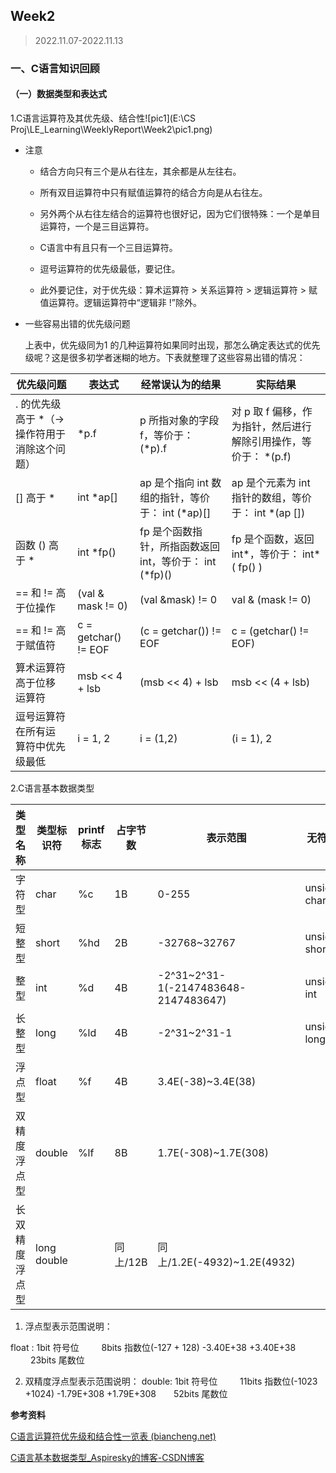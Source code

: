 ## Week2

> 2022.11.07-2022.11.13

### 一、C语言知识回顾

#### （一）数据类型和表达式

1.C语言运算符及其优先级、结合性![pic1](E:\CS Proj\LE_Learning\WeeklyReport\Week2\pic1.png)

+ 注意

  + 结合方向只有三个是从右往左，其余都是从左往右。

  + 所有双目运算符中只有赋值运算符的结合方向是从右往左。
  + 另外两个从右往左结合的运算符也很好记，因为它们很特殊：一个是单目运算符，一个是三目运算符。
  + C语言中有且只有一个三目运算符。
  + 逗号运算符的优先级最低，要记住。
  + 此外要记住，对于优先级：算术运算符 > 关系运算符 > 逻辑运算符 > 赋值运算符。逻辑运算符中“逻辑非 !”除外。

+ 一些容易出错的优先级问题

   上表中，优先级同为1 的几种运算符如果同时出现，那怎么确定表达式的优先级呢？这是很多初学者迷糊的地方。下表就整理了这些容易出错的情况：

| 优先级问题                                    | 表达式               | 经常误认为的结果                                        | 实际结果                                                     |
| --------------------------------------------- | -------------------- | ------------------------------------------------------- | ------------------------------------------------------------ |
| . 的优先级高于 *（-> 操作符用于消除这个问题） | *p.f                 | p 所指对象的字段 f，等价于： (*p).f                     | 对 p 取 f 偏移，作为指针，然后进行解除引用操作，等价于： *(p.f) |
| [] 高于 *                                     | int *ap[]            | ap 是个指向 int 数组的指针，等价于： int (*ap)[]        | ap 是个元素为 int 指针的数组，等价于： int *(ap [])          |
| 函数 () 高于 *                                | int *fp()            | fp 是个函数指针，所指函数返回 int，等价于： int (*fp)() | fp 是个函数，返回 int*，等价于： int* ( fp() )               |
| == 和 != 高于位操作                           | (val & mask != 0)    | (val &mask) != 0                                        | val & (mask != 0)                                            |
| == 和 != 高于赋值符                           | c = getchar() != EOF | (c = getchar()) != EOF                                  | c = (getchar() != EOF)                                       |
| 算术运算符高于位移 运算符                     | msb << 4 + lsb       | (msb << 4) + lsb                                        | msb << (4 + lsb)                                             |
| 逗号运算符在所有运 算符中优先级最低           | i = 1, 2             | i = (1,2)                                               | (i = 1), 2                                                   |

2.C语言基本数据类型

| 类型名称       | 类型标识符  | printf标志 | 占字节数 | 表示范围                             | 无符号标识      | 无符号表示范围 |
| -------------- | ----------- | ---------- | -------- | ------------------------------------ | --------------- | -------------- |
| 字符型         | char        | %c         | 1B       | 0-255                                | unsigned　char  | 0-255          |
| 短整型         | short       | %hd        | 2B       | -32768~32767                         | unsigned  short | 0-2^16-1       |
| 整型           | int         | %d         | 4B       | -2^31~2^31-1(-2147483648-2147483647) | unsigned  int   | 0-2^32-1       |
| 长整型         | long        | %ld        | 4B       | -2^31~2^31-1                         | unsigned long   | 0-2^32-1       |
| 浮点型         | float       | %f         | 4B       | 3.4E(-38)~3.4E(38)                   |                 |                |
| 双精度浮点型   | double      | %lf        | 8B       | 1.7E(-308)~1.7E(308)                 |                 |                |
| 长双精度浮点型 | long double |            | 同上/12B | 同上/1.2E(-4932)~1.2E(4932)          |                 |                |

1. 浮点型表示范围说明：

float :   1bit 符号位 　　  8bits 指数位(-127 + 128) -3.40E+38 +3.40E+38 　　  23bits 尾数位

2. 双精度浮点型表示范围说明：
   double: 1bit 符号位 　　 11bits 指数位(-1023 +1024) -1.79E+308 +1.79E+308　　52bits 尾数位

**参考资料**

 [C语言运算符优先级和结合性一览表 (biancheng.net)](http://c.biancheng.net/view/161.html)

 [C语言基本数据类型_Aspiresky的博客-CSDN博客](https://blog.csdn.net/anyegongjuezjd/article/details/105032255)

